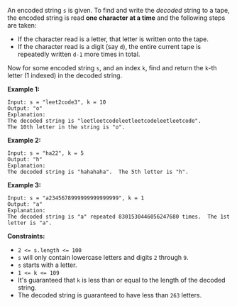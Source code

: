 An encoded string `s` is given.  To find and write the _decoded_ string to a
tape, the encoded string is read **one character at a time**  and the
following steps are taken:

  * If the character read is a letter, that letter is written onto the tape.
  * If the character read is a digit (say `d`), the entire current tape is repeatedly written `d-1` more times in total.

Now for some encoded string `s`, and an index `k`, find and return the `k`-th
letter (1 indexed) in the decoded string.



**Example 1:**

    
    
    Input: s = "leet2code3", k = 10
    Output: "o"
    Explanation:
    The decoded string is "leetleetcodeleetleetcodeleetleetcode".
    The 10th letter in the string is "o".
    

**Example 2:**

    
    
    Input: s = "ha22", k = 5
    Output: "h"
    Explanation:
    The decoded string is "hahahaha".  The 5th letter is "h".
    

**Example 3:**

    
    
    Input: s = "a2345678999999999999999", k = 1
    Output: "a"
    Explanation:
    The decoded string is "a" repeated 8301530446056247680 times.  The 1st letter is "a".
    



**Constraints:**

  * `2 <= s.length <= 100`
  * `s` will only contain lowercase letters and digits `2` through `9`.
  * `s` starts with a letter.
  * `1 <= k <= 109`
  * It's guaranteed that `k` is less than or equal to the length of the decoded string.
  * The decoded string is guaranteed to have less than `263` letters.

